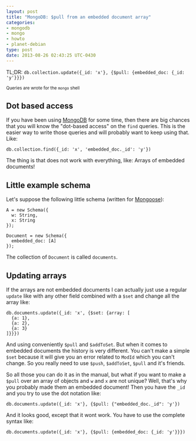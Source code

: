 ```yaml
---
layout: post
title: "MongoDB: $pull from an embedded document array"
categories:
- mongodb
- mongo
- howto
- planet-debian
type: post
date: 2013-08-26 02:43:25 UTC-0430
---
```

TL;DR: `db.collection.update({_id: 'x'}, {$pull: {embedded_doc: {_id: 'y'}}})`

<small>Queries are wrote for the `mongo` shell</small>

Dot based access
----------------
If you have been using [MongoDB](http://mongodb.org) for some time, then there are big chances that you will know the "dot-based access" on the `find` queries. This is the easier way to write those queries and will probably want to keep using that. Like:

    db.collection.find({_id: 'x', 'embedded_doc._id': 'y'})

The thing is that does not work with everything, like: Arrays of embedded documents!

Little example schema
---------------------
Let's suppose the following little schema (written for [Mongoose](http://mongoosejs.com)):

```
A = new Schema({
  w: String,
  x: String
});

Document = new Schema({
  embedded_doc: [A]
});
```

The collection of `Document` is called `documents`.

Updating arrays
---------------
If the arrays are not embedded documents I can actually just use a regular `update` like with any other field combined with a `$set` and change all the array like:

    db.documents.update({_id: 'x', {$set: {array: [
      {a: 1}, 
      {a: 2}, 
      {a: 3}
    ]}}})

And using conveniently `$pull` and `$addToSet`. But when it comes to embedded documents the history is very different. You can't make a simple `$set` because it will give you an error related to `ModId` which you can't change. So you really need to use `$push`, `$addToSet`, `$pull` and it's friends.

So all those you can do it as in the manual, but what if you want to make a `$pull` over an array of objects and `w` and `x` are not unique? Well, that's why you probably made them an embedded document! Then you have the `_id` and you try to use the dot notation like:

    db.documents.update({_id: 'x'}, {$pull: {"embedded_doc._id": 'y'})

And it looks good, except that it wont work. You have to use the complete syntax like:

    db.documents.update({_id: 'x'}, {$pull: {embedded_doc: {_id: 'y'}}})
